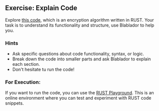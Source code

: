 ## Exercise: Explain Code

Explore [this code](src/encryption.rs), which is an encryption algorithm written in RUST. Your task is to understand its functionality and structure, use Blablador to help you.

### Hints
- Ask specific questions about code functionality, syntax, or logic.
- Break down the code into smaller parts and ask Blablador to explain each section.
- Don't hesitate tu run the code!

### For Execution:
If you want to run the code, you can use the [RUST Playground](https://play.rust-lang.org/). This is an online environment where you can test and experiment with RUST code snippets.
